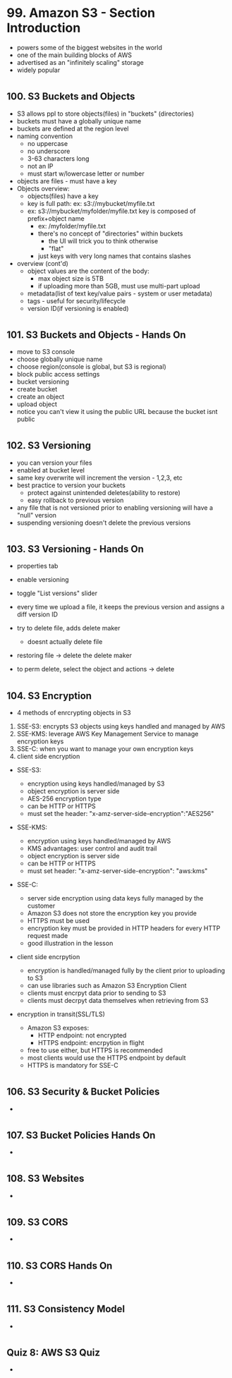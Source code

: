 # 99. Amazon S3 - Section Introduction

- powers some of the biggest websites in the world
- one of the main building blocks of AWS
- advertised as an "infinitely scaling" storage
- widely popular

#

## 100. S3 Buckets and Objects

- S3 allows ppl to store objects(files) in "buckets" (directories)
- buckets must have a globally unique name
- buckets are defined at the region level
- naming convention
  - no uppercase
  - no underscore
  - 3-63 characters long
  - not an IP
  - must start w/lowercase letter or number
- objects are files - must have a key
- Objects overview:
  - objects(files) have a key
  - key is full path: ex: s3://mybucket/myfile.txt
  - ex: s3://mybucket/myfolder/myfile.txt
    key is composed of prefix+object name
    - ex: /myfolder/myfile.txt
    - there's no concept of "directories" within buckets
      - the UI will trick you to think otherwise
      - "flat"
    - just keys with very long names that contains slashes
- overview (cont'd)
  - object values are the content of the body:
    - max object size is 5TB
    - if uploading more than 5GB, must use multi-part upload
  - metadata(list of text key/value pairs - system or user metadata)
  - tags - useful for security/lifecycle
  - version ID(if versioning is enabled)

#

## 101. S3 Buckets and Objects - Hands On

- move to S3 console
- choose globally unique name
- choose region(console is global, but S3 is regional)
- block public access settings
- bucket versioning
- create bucket
- create an object
- upload object
- notice you can't view it using the public URL because the bucket isnt public

#

## 102. S3 Versioning

- you can version your files
- enabled at bucket level
- same key overwrite will increment the version - 1,2,3, etc
- best practice to version your buckets
  - protect against unintended deletes(ability to restore)
  - easy rollback to previous version
- any file that is not versioned prior to enabling versioning will have a "null" version
- suspending versioning doesn't delete the previous versions

#

## 103. S3 Versioning - Hands On

- properties tab
- enable versioning
- toggle "List versions" slider
- every time we upload a file, it keeps the previous version and assigns a diff version ID
- try to delete file, adds delete maker
  - doesnt actually delete file
- restoring file -> delete the delete maker

- to perm delete, select the object and actions -> delete

#

## 104. S3 Encryption

- 4 methods of enrcrypting objects in S3
1. SSE-S3: encrypts S3 objects using keys handled and managed by AWS
2. SSE-KMS: leverage AWS Key Management Service to manage encryption keys
3. SSE-C: when you want to manage your own encryption keys
4. client side encryption

- SSE-S3:
  - encryption using keys handled/managed by S3
  - object encryption is server side
  - AES-256 encryption type
  - can be HTTP or HTTPS
  - must set the header: "x-amz-server-side-encryption":"AES256"

- SSE-KMS:
  - encryption using keys handled/managed by AWS
  - KMS advantages: user control and audit trail
  - object encryption is server side
  - can be HTTP or HTTPS
  - must set header: "x-amz-server-side-encryption": "aws:kms"
- SSE-C:
  - server side encryption using data keys fully managed by the customer
  - Amazon S3 does not store the encryption key you provide
  - HTTPS must be used
  - encryption key must be provided in HTTP headers for every HTTP request made
  - good illustration in the lesson
- client side encrpytion
  - encryption is handled/managed fully by the client prior to uploading to S3
  - can use libraries such as Amazon S3 Encryption Client
  - clients must encrpyt data prior to sending to S3
  - clients must decrpyt data themselves when retrieving from S3
- encryption in transit(SSL/TLS)
  - Amazon S3 exposes:
    - HTTP endpoint: not encrypted
    - HTTPS endpoint: encrpytion in flight
  - free to use either, but HTTPS is recommended
  - most clients would use the HTTPS endpoint by default
  - HTTPS is mandatory for SSE-C

#

## 106. S3 Security & Bucket Policies

-

#

## 107. S3 Bucket Policies Hands On

-

#

## 108. S3 Websites

-

#

## 109. S3 CORS

-

#

## 110. S3 CORS Hands On

-

#

## 111. S3 Consistency Model

-

#

## Quiz 8: AWS S3 Quiz

-

#

